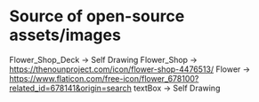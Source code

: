 #  Source of open-source assets/images

Flower_Shop_Deck -> Self Drawing
Flower_Shop -> https://thenounproject.com/icon/flower-shop-4476513/
Flower -> https://www.flaticon.com/free-icon/flower_678100?related_id=678141&origin=search
textBox -> Self Drawing
